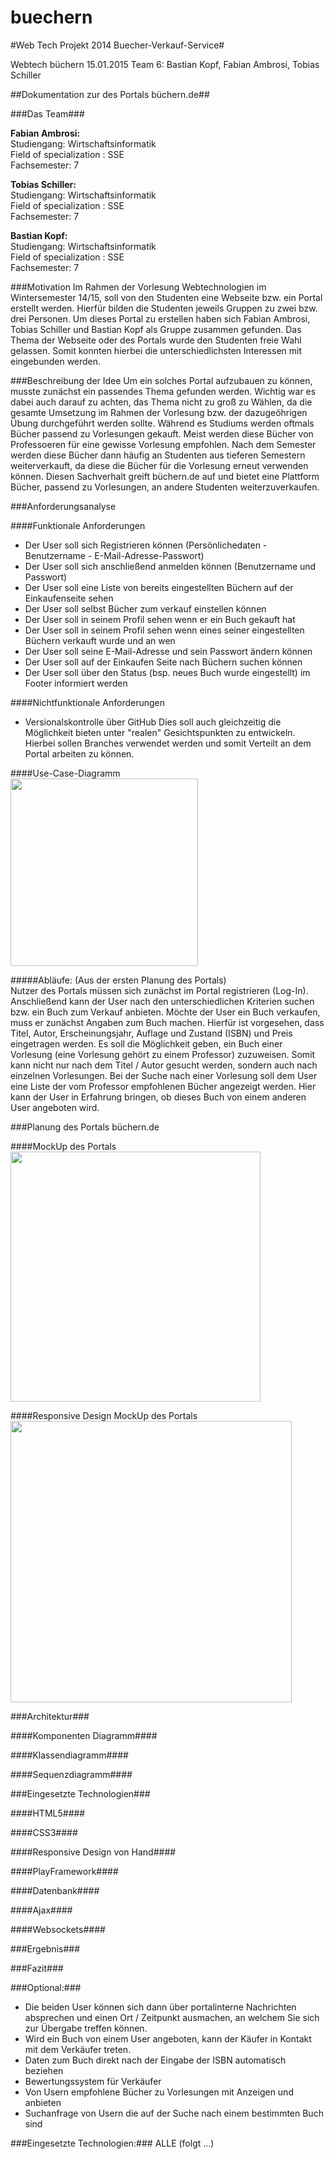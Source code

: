 buechern
========

#Web Tech Projekt 2014 Buecher-Verkauf-Service#

Webtech 			büchern			15.01.2015
Team 6: Bastian Kopf, Fabian Ambrosi, Tobias Schiller

##Dokumentation zur des Portals büchern.de##

###Das Team###

<strong>Fabian Ambrosi:</strong>  
Studiengang: Wirtschaftsinformatik  
Field of specialization : SSE  
Fachsemester: 7

<strong>Tobias Schiller:</strong>  
Studiengang: Wirtschaftsinformatik  
Field of specialization : SSE  
Fachsemester: 7

<strong>Bastian Kopf:</strong>  
Studiengang: Wirtschaftsinformatik  
Field of specialization : SSE  
Fachsemester: 7

###Motivation
Im Rahmen der Vorlesung Webtechnologien im Wintersemester 14/15, soll von den Studenten eine Webseite bzw. ein Portal erstellt werden. Hierfür bilden die Studenten jeweils Gruppen zu zwei bzw. drei Personen. Um dieses Portal zu erstellen haben sich Fabian Ambrosi, Tobias Schiller und Bastian Kopf als Gruppe zusammen gefunden. Das Thema der Webseite oder des Portals wurde den Studenten freie Wahl gelassen. Somit konnten hierbei die unterschiedlichsten Interessen mit eingebunden werden. 


###Beschreibung der Idee 
Um ein solches Portal aufzubauen zu können, musste zunächst ein passendes Thema gefunden werden. Wichtig war es dabei auch darauf zu achten, das Thema nicht zu groß zu Wählen, da die gesamte Umsetzung im Rahmen der Vorlesung bzw. der dazugeöhrigen Übung durchgeführt werden sollte. Während es Studiums werden oftmals Bücher passend zu Vorlesungen gekauft. Meist werden diese Bücher von Professoeren für eine gewisse Vorlesung empfohlen. Nach dem Semester werden diese Bücher dann häufig an Studenten aus tieferen Semestern weiterverkauft, da diese die Bücher für die Vorlesung erneut verwenden können. Diesen Sachverhalt greift büchern.de auf und bietet eine Plattform Bücher, passend zu Vorlesungen, an andere Studenten weiterzuverkaufen.

###Anforderungsanalyse  

####Funktionale Anforderungen  
* Der User soll sich Registrieren können (Persönlichedaten - Benutzername - E-Mail-Adresse-Passwort)
* Der User soll sich anschließend anmelden können (Benutzername und Passwort)
* Der User soll eine Liste von bereits eingestellten Büchern auf der Einkaufenseite sehen
* Der User soll selbst Bücher zum verkauf einstellen können
* Der User soll in seinem Profil sehen wenn er ein Buch gekauft hat
* Der User soll in seinem Profil sehen wenn eines seiner eingestellten Büchern verkauft wurde und an wen
* Der User soll seine E-Mail-Adresse und sein Passwort ändern können
* Der User soll auf der Einkaufen Seite nach Büchern suchen können
* Der User soll über den Status (bsp. neues Buch wurde eingestellt) im Footer informiert werden

####Nichtfunktionale Anforderungen    
* Versionalskontrolle über GitHub
Dies soll auch gleichzeitig die Möglichkeit bieten unter "realen" Gesichtspunkten zu entwickeln.
Hierbei sollen Branches verwendet werden und somit Verteilt an dem Portal arbeiten zu können.

####Use-Case-Diagramm    
<img height="300px" src="https://github.com/toschill/buechern/blob/master/Planung/usecase_v2.png"/>

#####Abläufe: (Aus der ersten Planung des Portals)  
Nutzer des Portals müssen sich zunächst im Portal registrieren (Log-In).
Anschließend kann der User nach den unterschiedlichen Kriterien suchen bzw. ein Buch zum Verkauf anbieten.
Möchte der User ein Buch verkaufen, muss er zunächst Angaben zum Buch machen.
Hierfür ist vorgesehen, dass Titel, Autor, Erscheinungsjahr, Auflage und Zustand (ISBN) und Preis eingetragen werden. 
Es soll die Möglichkeit geben, ein Buch einer Vorlesung (eine Vorlesung gehört zu einem Professor) zuzuweisen. Somit kann nicht nur nach dem Titel / Autor gesucht werden, sondern auch nach einzelnen Vorlesungen.
Bei der Suche nach einer Vorlesung soll dem User eine Liste der vom Professor empfohlenen Bücher angezeigt werden. Hier kann der User in Erfahrung bringen, ob dieses Buch von einem anderen User angeboten wird. 

###Planung des Portals büchern.de  

####MockUp des Portals  
<img height="400px" src="https://github.com/toschill/buechern/blob/master/Planung/mockup.JPG"/>

####Responsive Design MockUp des Portals  
<img height="450px" src="https://github.com/toschill/buechern/blob/master/Planung/mockup_responsive.JPG"/>

###Architektur###

####Komponenten Diagramm####

####Klassendiagramm####

####Sequenzdiagramm####

###Eingesetzte Technologien###

####HTML5####

####CSS3####

####Responsive Design von Hand####

####PlayFramework####

####Datenbank####

####Ajax####

####Websockets####

###Ergebnis###

###Fazit###





###Optional:###
*	Die beiden User können sich dann über portalinterne Nachrichten absprechen und einen Ort / Zeitpunkt ausmachen, an welchem Sie sich zur Übergabe treffen können. 
*	Wird ein Buch von einem User angeboten, kann der Käufer in Kontakt mit dem Verkäufer treten.
*	Daten zum Buch direkt nach der Eingabe der ISBN automatisch beziehen
*	Bewertungssystem für Verkäufer
*	Von Usern empfohlene Bücher zu Vorlesungen mit Anzeigen und anbieten
*	Suchanfrage von Usern die auf der Suche nach einem bestimmten Buch sind

###Eingesetzte Technologien:###
ALLE (folgt ...)
 
